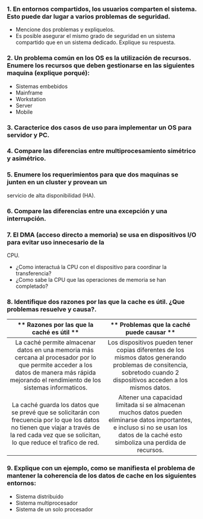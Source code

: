 ### 1. En entornos compartidos, los usuarios comparten el sistema. Esto puede dar lugar a varios problemas de seguridad.
*  Mencione dos problemas y expliquelos.
*  Es posible asegurar el mismo grado de seguridad en un sistema compartido que en un
   sistema dedicado. Explique su respuesta.
### 2. Un problema común en los OS es la utilización de recursos. Enumere los recursos que deben gestionarse en las siguientes maquina (explique porqué):
* Sistemas embebidos
* Mainframe
* Workstation
* Server
* Mobile
### 3. Caracterice dos casos de uso para implementar un OS para servidor y PC.
### 4. Compare las diferencias entre multiprocesamiento simétrico y asimétrico.
### 5. Enumere los requerimientos para que dos maquinas se junten en un cluster y provean un
servicio de alta disponibilidad (HA).
### 6. Compare las diferencias entre una excepción y una interrupción.
### 7. El DMA (acceso directo a memoria) se usa en dispositivos I/O para evitar uso innecesario de la
CPU.
* ¿Como interactuá la CPU con el dispositivo para coordinar la transferencia?
* ¿Como sabe la CPU que las operaciones de memoria se han completado?
### 8. Identifique dos razones por las que la cache es útil. ¿Que problemas resuelve y causa?.
|                                                                                ** Razones por las que la caché es útil **                                                                               |                                                                          ** Problemas que la caché puede causar **                                                                           |
|:-------------------------------------------------------------------------------------------------------------------------------------------------------------------------------------------------:|:---------------------------------------------------------------------------------------------------------------------------------------------------------------------------------------:|
| La caché permite almacenar datos en una memoria más cercana al procesador por lo que permite acceder a los datos de manera más rápida  mejorando el rendimiento de los sistemas informaticos.     | Los dispositivos pueden tener copias diferentes de los mismos datos generando problemas de consitencia, sobretodo cuando 2 dispositivos  acceden a los mismos datos.                    |
| La caché guarda los datos que se prevé que se solicitarán con frecuencia por lo que los datos no tienen que viajar a través de la red cada vez que se solicitan, lo que reduce el trafico de red. | Altener una capacidad limitada si se almacenan muchos datos pueden eliminarse datos importantes, e incluso si no se usan los datos de la caché esto simboliza una perdida de recursos. |
### 9. Explique con un ejemplo, como se manifiesta el problema de mantener la coherencia de los datos de cache en los siguientes entornos:
* Sistema distribuido
* Sistema multiprocesador
* Sistema de un solo procesador
